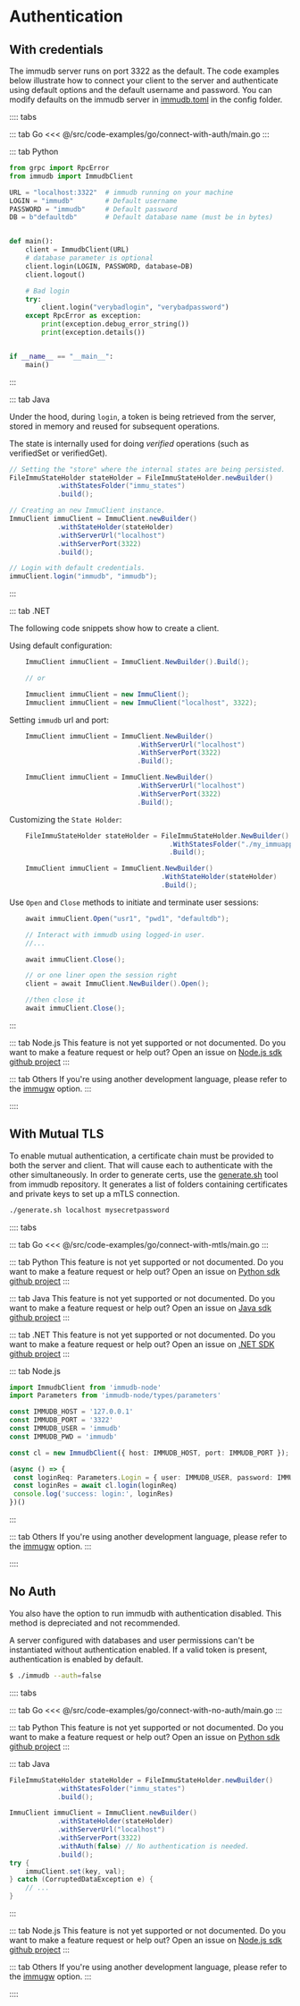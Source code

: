 # Authentication

<WrappedSection>

## With credentials

The immudb server runs on port 3322 as the default. The code examples below illustrate how to connect your client to the server and authenticate using default options and the default username and password.
You can modify defaults on the immudb server in [immudb.toml](https://github.com/codenotary/immudb/blob/master/configs/immudb.toml) in the config folder.

</WrappedSection>

:::: tabs

::: tab Go
<<< @/src/code-examples/go/connect-with-auth/main.go
:::

::: tab Python

```python
from grpc import RpcError
from immudb import ImmudbClient

URL = "localhost:3322"  # immudb running on your machine
LOGIN = "immudb"        # Default username
PASSWORD = "immudb"     # Default password
DB = b"defaultdb"       # Default database name (must be in bytes)


def main():
    client = ImmudbClient(URL)
    # database parameter is optional
    client.login(LOGIN, PASSWORD, database=DB)
    client.logout()

    # Bad login
    try:
        client.login("verybadlogin", "verybadpassword")
    except RpcError as exception:
        print(exception.debug_error_string())
        print(exception.details())


if __name__ == "__main__":
    main()

```
:::

::: tab Java

Under the hood, during `login`, a token is being retrieved from the server,
stored in memory and reused for subsequent operations.

The state is internally used for doing _verified_ operations (such as verifiedSet or verifiedGet).

```java
// Setting the "store" where the internal states are being persisted.
FileImmuStateHolder stateHolder = FileImmuStateHolder.newBuilder()
            .withStatesFolder("immu_states")
            .build();

// Creating an new ImmuClient instance.
ImmuClient immuClient = ImmuClient.newBuilder()
            .withStateHolder(stateHolder)
            .withServerUrl("localhost")
            .withServerPort(3322)
            .build();

// Login with default credentials.
immuClient.login("immudb", "immudb");
```

:::

::: tab .NET

The following code snippets show how to create a client.

Using default configuration:

``` csharp
    ImmuClient immuClient = ImmuClient.NewBuilder().Build();

    // or

    Immuclient immuClient = new ImmuClient();
    Immuclient immuClient = new ImmuClient("localhost", 3322);

```

Setting `immudb` url and port:

``` csharp
    ImmuClient immuClient = ImmuClient.NewBuilder()
                                .WithServerUrl("localhost")
                                .WithServerPort(3322)
                                .Build();

    ImmuClient immuClient = ImmuClient.NewBuilder()
                                .WithServerUrl("localhost")
                                .WithServerPort(3322)
                                .Build();

```

Customizing the `State Holder`:

``` csharp
    FileImmuStateHolder stateHolder = FileImmuStateHolder.NewBuilder()
                                        .WithStatesFolder("./my_immuapp_states")
                                        .Build();

    ImmuClient immuClient = ImmuClient.NewBuilder()
                                      .WithStateHolder(stateHolder)
                                      .Build();
```

Use `Open` and `Close` methods to initiate and terminate user sessions:

``` csharp
    await immuClient.Open("usr1", "pwd1", "defaultdb");

    // Interact with immudb using logged-in user.
    //...

    await immuClient.Close();

    // or one liner open the session right 
    client = await ImmuClient.NewBuilder().Open();

    //then close it
    await immuClient.Close();

```

:::

::: tab Node.js
This feature is not yet supported or not documented.
Do you want to make a feature request or help out? Open an issue on [Node.js sdk github project](https://github.com/codenotary/immudb-node/issues/new)
:::

::: tab Others
If you're using another development language, please refer to the [immugw](immugw.md) option.
:::

::::

<WrappedSection>

## With Mutual TLS

To enable mutual authentication, a certificate chain must be provided to both the server and client.
That will cause each to authenticate with the other simultaneously.
In order to generate certs, use the [generate.sh](https://github.com/codenotary/immudb/tree/master/tools/mtls) tool from immudb repository. It generates a list of folders containing certificates and private keys to set up a mTLS connection.

</WrappedSection>

<WrappedSection>

```bash
./generate.sh localhost mysecretpassword
```

</WrappedSection>

:::: tabs

::: tab Go
<<< @/src/code-examples/go/connect-with-mtls/main.go
:::

::: tab Python
This feature is not yet supported or not documented.
Do you want to make a feature request or help out? Open an issue on [Python sdk github project](https://github.com/codenotary/immudb-py/issues/new)
:::

::: tab Java
This feature is not yet supported or not documented.
Do you want to make a feature request or help out? Open an issue on [Java sdk github project](https://github.com/codenotary/immudb4j/issues/new)
:::

::: tab .NET
This feature is not yet supported or not documented.
Do you want to make a feature request or help out? Open an issue on [.NET SDK github project](https://github.com/codenotary/immudb4net/issues/new)
:::

::: tab Node.js

```ts
import ImmudbClient from 'immudb-node'
import Parameters from 'immudb-node/types/parameters'

const IMMUDB_HOST = '127.0.0.1'
const IMMUDB_PORT = '3322'
const IMMUDB_USER = 'immudb'
const IMMUDB_PWD = 'immudb'

const cl = new ImmudbClient({ host: IMMUDB_HOST, port: IMMUDB_PORT });

(async () => {
 const loginReq: Parameters.Login = { user: IMMUDB_USER, password: IMMUDB_PWD }
 const loginRes = await cl.login(loginReq)
 console.log('success: login:', loginRes)
})()
```

:::

::: tab Others
If you're using another development language, please refer to the [immugw](immugw.md) option.
:::

::::

<WrappedSection>

## No Auth

You also have the option to run immudb with authentication disabled. This method is depreciated and not recommended.  

A server configured with databases and user permissions can't be instantiated without authentication enabled. If a valid token is present, authentication is enabled by default.

</WrappedSection>

<WrappedSection>

```bash
$ ./immudb --auth=false
```

</WrappedSection>

:::: tabs

::: tab Go
<<< @/src/code-examples/go/connect-with-no-auth/main.go
:::

::: tab Python
This feature is not yet supported or not documented.
Do you want to make a feature request or help out? Open an issue on [Python sdk github project](https://github.com/codenotary/immudb-py/issues/new)
:::

::: tab Java

```java
FileImmuStateHolder stateHolder = FileImmuStateHolder.newBuilder()
            .withStatesFolder("immu_states")
            .build();

ImmuClient immuClient = ImmuClient.newBuilder()
            .withStateHolder(stateHolder)
            .withServerUrl("localhost")
            .withServerPort(3322)
            .withAuth(false) // No authentication is needed.
            .build();
try {
    immuClient.set(key, val);
} catch (CorruptedDataException e) {
    // ...
}
```

:::

::: tab Node.js
This feature is not yet supported or not documented.
Do you want to make a feature request or help out? Open an issue on [Node.js sdk github project](https://github.com/codenotary/immudb-node/issues/new)
:::

::: tab Others
If you're using another development language, please refer to the [immugw](immugw.md) option.
:::

::::

